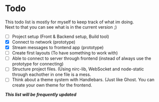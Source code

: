 # Todo
This todo list is mostly for myself to keep track of what im doing. <br/> Next to that you can see what is in the current version ;)

- [ ] Project setup (Front & Backend setup, Build tool)
- [X] Connect to network (prototype)
- [X] Stream messages to frontend app (prototype)
- [ ] Create first layouts (To have something to work with)
- [ ] Able to connect to server through frontend (instead of always use the prototype for connecting)
- [ ] Structure project files. (Using nirc-lib, WebSocket and node-static through eachother in one file is a mess.
- [ ] Think about a theme system with Handlebars. (Just like Ghost. You can create your own theme for the frontend.

***This list will be frequently updated***
